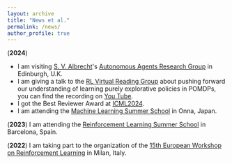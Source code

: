 ```yaml
---
layout: archive
title: "News et al."
permalink: /news/
author_profile: true
---
```


(**2024**) 
- I am visiting [S. V. Albrecht](https://scholar.google.co.uk/citations?user=ceSFqCcAAAAJ&hl=en)'s [Autonomous Agents Research Group](https://agents.inf.ed.ac.uk) in Edinburgh, U.K.
- I am giving a talk to the [RL Virtual Reading Group](https://agents.inf.ed.ac.uk/reading-group/) about pushing forward our understanding of learning purely explorative policies in POMDPs, you can find the recording on [You Tube](https://www.youtube.com/watch?v=hAxd6--b7TM).
- I got the Best Reviewer Award at [ICML2024](https://icml.cc/virtual/2024/awards_detail).
- I am attending the [Machine Learning Summer School](https://groups.oist.jp/mlss) in Onna, Japan.

(**2023**) I am attending the [Reinforcement Learning Summer School](https://rlsummerschool.com/) in Barcelona, Spain.

(**2022**) I am taking part to the organization of the [15th European Workshop on Reinforcement Learning](https://ewrl.wordpress.com/past-ewrl/ewrl15-2022/) in Milan, Italy.